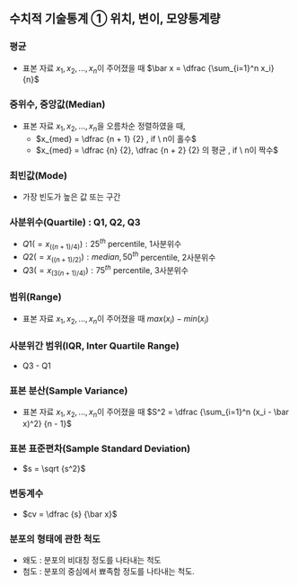 ## **수치적 기술통계 ① 위치, 변이, 모양통계량**

### 평균

- 표본 자료 $x_1, x_2, ..., x_n$이 주어졌을 때
$\bar x = \dfrac {\sum_{i=1}^n x_i} {n}$

### 중위수, 중앙값(Median)

- 표본 자료 $x_1, x_2, ..., x_n$을 오름차순 정렬하였을 때,
    - $x_{med} = \dfrac {n + 1} {2} , if \ n이 홀수$
    - $x_{med} = \dfrac {n} {2}, \dfrac {n + 2} {2} 의 평균 , if \ n이 짝수$

### 최빈값(Mode)

- 가장 빈도가 높은 값 또는 구간

### 사분위수(Quartile) : Q1, Q2, Q3

- $Q1(= x_{((n+1)/4)}) : 25^{th}$ percentile, 1사분위수
- $Q2(= x_{((n+1)/2)}) : median,50^{th}$ percentile, 2사분위수
- $Q3(= x_{(3(n+1)/4)}) : 75^{th}$ percentile, 3사분위수

### 범위(Range)

- 표본 자료 $x_1, x_2, ..., x_n$이 주어졌을 때
$max(x_i) - min(x_i)$

### 사분위간 범위(IQR, Inter Quartile Range)

- Q3 - Q1

### 표본 분산(Sample Variance)

- 표본 자료 $x_1, x_2, ..., x_n$이 주어졌을 때
$S^2 = \dfrac {\sum_{i=1}^n (x_i - \bar x)^2} {n - 1}$

### 표본 표준편차(Sample Standard Deviation)

- $s = \sqrt {s^2}$

### 변동계수

- $cv = \dfrac {s} {\bar x}$

### 분포의 형태에 관한 척도

- 왜도 : 분포의 비대칭 정도를 나타내는 척도
- 첨도 : 분포의 중심에서 뾰족함 정도를 나타내는 척도.
